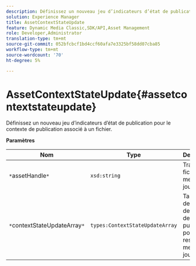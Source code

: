 ```yaml
---
description: Définissez un nouveau jeu d’indicateurs d’état de publication pour le contexte de publication associé à un fichier.
solution: Experience Manager
title: AssetContextStateUpdate
feature: Dynamic Media Classic,SDK/API,Asset Management
role: Developer,Administrator
translation-type: tm+mt
source-git-commit: 052bfcbcf1bd4ccf60afa7e3325bf58dd07cba85
workflow-type: tm+mt
source-wordcount: '70'
ht-degree: 5%

---
```



# AssetContextStateUpdate{#assetcontextstateupdate}

Définissez un nouveau jeu d’indicateurs d’état de publication pour le contexte de publication associé à un fichier.

**Paramètres**

| Nom | Type | Description |
|---|---|---|
| `*`assetHandle`*` | `xsd:string` | Traitez le fichier à mettre à jour. |
| `*`contextStateUpdateArray`*` | `types:ContextStateUpdateArray` | Tableau des états de contact de publication pour la ressource à mettre à jour. |

